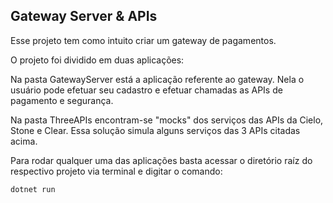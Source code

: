 ## Gateway Server & APIs

Esse projeto tem como intuito criar um gateway de pagamentos.

O projeto foi dividido em duas aplicações:

Na pasta GatewayServer está a aplicação referente ao gateway.
Nela o usuário pode efetuar seu cadastro e efetuar chamadas as APIs de pagamento e segurança.

Na pasta ThreeAPIs encontram-se "mocks" dos serviços das APIs da Cielo, Stone e Clear.
Essa solução simula alguns serviços das 3 APIs citadas acima.


Para rodar qualquer uma das aplicações basta acessar o diretório raíz do respectivo projeto via terminal e digitar o comando:
```
dotnet run
```